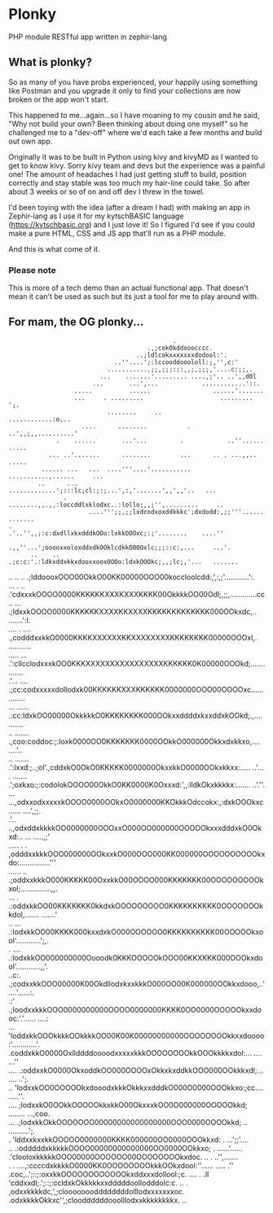 # Plonky
PHP module RESTful app written in zephir-lang

## What is plonky?
So as many of you have probs experienced, your happily using something like Postman and you upgrade it only to find your collections are now broken or the app won't start.

This happened to me...again...so I have moaning to my cousin and he said, "Why not build your own? Been thinking about doing one myself" so he challenged me to a "dev-off" where we'd each take a few months and build out own app.

Originally it was to be built in Python using kivy and kivyMD as I wanted to get to know kivy. Sorry kivy team and devs but the experience was a painful one! The amount of headaches I had just getting stuff to build, position correctly and stay stable was too much my hair-line could take. So after about 3 weeks or so of on and off dev I threw in the towel.

I'd been toying with the idea (after a dream I had) with making an app in Zephir-lang as I use it for my kytschBASIC language (https://kytschbasic.org) and I just love it! So I figured I'd see if you could make a pure HTML, CSS and JS app that'll run as a PHP module.

And this is what come of it.

### Please note
This is more of a tech demo than an actual functional app. That doesn't mean it can't be used as such but its just a tool for me to play around with.

## For mam, the OG plonky...
                                                                                                    
                                                 .                                                  
                                          .,;cokOkddooocccc.                                        
                                       ..;ldlcokxxxxxxxdodool:'.                                    
                                 ..''....';:lccooddooololl:;,'',c:'                                 
                               ...........,;;,;;;:;:,,;,;;;,'....c:;;,.                             
                             ...    .......'......... ....,;'.. ..',,d0l                            
                           ...       ...',...            ............'::.                           
                      .....          ......                 ......'.......                          
                      ...     . .........                     .........  ';.                        
                               ........     ..                ............:o,..                     
                        ....      ........           .        ..',,;,,..........'                   
                 .    ......       ...'...         .            ..''......   .....                  
               ... ..'.......      ........        ...      .. . ...,,..      .....                 
             ...... ...   ...  ....'''....'...........   ...........,......     ...                 
            ..      ...   .............';:::lc;cl:;:;...',:,'.......',,',,'..   ...                 
                   .     ........,,.,,:loccddlxklodxc..:lollo;,,;'',.........     ..                
                          ....''';;,;;lxdcodxoxddkkkc';dxdodd:,;;'''......   .......                
    .                     .'..'',,;:c:dxdllxkxdddkOOo:lxkkOOOxc;:;'........    ....''               
                         .,,''...';ooooxxoloxddxdkOOklcdkkO00Oxlc;;;::c:,...     ...'.              
          ..    ..      .;c:c:'.:ldkxddxkkxdooxxooxOOOo:ldxkOOOkc;,,;lc;,'...   .......             
   ..     ..    ..     .;lddoooxOOO00OkkO00KK00000OOO00koccloolcdd:,',:,;'............':.           
   ...   .     ..     .'cdxxxkOOOO0000KKKKKKXXXKXXXKKKK00OkkkkOO00Odl;,;;,.............cc           
    ..         ...    .;ldxxkOOOO0000KKKKKKXXXXKKXXXXKKKKKKKKKKKKK000OOkxdc,.. .......':l.          
    .... .    ....   .,codddxxkkO0000KKKKXXXXXXKKXXXXXXXXKKKKKKKK00000OOOxl,.  ...........          
   .....        ... .':cllcclodxxxkOO0KKKXXXXXXXXXXXXXXXXKKKKKK0K00000OOOkd;..............          
  .'...      ....   .;cc:codxxxxxdollodxk00KKKKKKXXXKKKKKK0000000OOO00OOOOxc..............          
  ...      ......   .:cc:ldxkOO00000OkkkkkO0KKKKKKKK000OOkxxddddxkxxddxkOOkd;.,.... .......         
 ..      .......   .,coo:coddoc:;:loxk0000OO0KKKKKKK0000OOkkO000000Okkxdxkkxo,....  ....'..         
..      .......   .':lxxd:;..;ol'.,cddxkO0OkO0KKKKK0000000OkxxkkO0000OOkxkkxx:.....    ..'...       
.       .......   .';oxkxo:;:codolokOOOO00OkkO0KK0000K0Oxxxd:',,:lldkOkxkkkkx:.......   ..'.''.     
           ...   ...,odxxodxxxxxkOOOO0000OOkxO0000000KKOkkkOdccokx:,:dxkOOOkxc......   ....',;;.    
           .'..   ..,odxddxkkkkOO0000000OOOxxO000OO000000OOOOOkxxxdddxkO0Okxd:.. ...    .....,;'    
          ..... . . ,odddxxkkkOOO000000OOkxxkO000OOO000KK000000OOOOOOOOOOkxdo:...............'''    
        ...... ..  .;oddxxkkkO000KKKKK00OxxkkO00OOOO000KKKKKKK00OOOOOOOOOkxol;...............,,.    
       ...      .  .:oddxkkOO00KKKKKKK0kkdxkOOOOOOOOO0KKKKKKKKKK0OOOOOOOkkdol,....... .......'      
         ..   ...  .:lodxkkOO00KKKK000kxxdxkO000OOOOOO0KKKKKKKKKK00OOOOOkxool'............';,.      
    .        ....  .:lodxkkOO000000000Oooodk0KKKOOOOOkOOO00KKXKKK000OOOkxdool'............,,'.      
             ..c:. .;codxxkkOOO00000K00OkdllodxkxxkkkO000OO00K000000OOkkxdooo,..'....'......:.      
              .:'  .;loodxxkkkOOO0000000000OOOO0000000KKKK0OO0000OOOOOkxxdooc:'.'...... ....:       
               ...  'loddxkkOOOkkkkOOkkkkOO00K00K00000000000OOOOOOOOkkxxdoooo:'............'.       
                    .coddxkkO0000OxllddddoooodxxxxxkkkOOOOOOOOkkOOOkkkkxdol:... ....  ...''         
            ....    .:oddxxkO0000OkxoddkOO000OOOOxOkkxkxddkkOOO000OOkkkxdl;...   .... ..';.         
           ..        'lodxxkOO0OOOOOkxdooodxkkkOkkkxxdddkO000O0000OOOkkxo:;cc....  .....''.         
          ....        ;lodxxkO0OOkkOOOOOkkxkkO00OkxxxkOO0O000000OOOOOkkd; ........   ...,coo.       
           ...        .;lodxkkOkkOOOOOOO00000000000000000OOO0000OOOOkkd;   ..   ..........';.       
     .                  'lddxxkxxkkOOOOO0000000KKKK000000OO0000OOOkkxd:     .    ...';;'....        
  ..                     .:odddddxkkkkkOOOO00000000000000OO0000OOkkxo;      .  ......'......        
                          .'clooloxkkkkkOOO00000OOOOOO00OOOOOOOOkxdoc. ..  .    ..'',.......        
           .       .     ....,:ccccdxkkkkO0000KK0OOOOOOOOkkkOOkxdool:''......    .....    .''       
                        .coc,..';::;:oxxkkOOOOOOOOOOOOkxddxxxdollool:;c. ....            . .ll      
                       'cddxxdl;.';::;:ccldxkOkkkkkxxdddddoollodddolc:c.    ..               .      
                       ,odxxkkkkdc,',;cloooooooddddddddolllodxxxxxxxoc.                             
                       .odxkkkkOkkxc'',;clooddddddooolllodxxkkkkkkkkx. ..                           